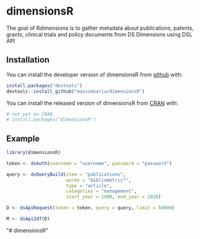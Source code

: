 
# dimensionsR

<!-- badges: start -->
<!-- badges: end -->

The goal of Rdimensions is to gather metadata about publications, patents, grants, clinical trials and policy documents from DS Dimensions using DSL API


## Installation

You can install the developer version of dimensionsR from [github](https://github.com) with:

``` r
install.packages("devtools")
devtools::install_github("massimoaria/dimensionsR")
```

You can install the released version of dimensionsR from [CRAN](https://CRAN.R-project.org) with:

``` r
# not yet on CRAN
# install.packages("dimensionsR")
```

## Example


``` r
library(dimensionsR)

token <- dsAuth(username = "username", password = "password")

query <- dsQueryBuild(item = "publications", 
                      words = "bibliometric*", 
                      type = "article", 
                      categories = "management", 
                      start_year = 1980, end_year = 2020)

D <- dsApiRequest(token = token, query = query, limit = 50000)

M <- dsApi2df(D)

```

"# dimensionsR" 
